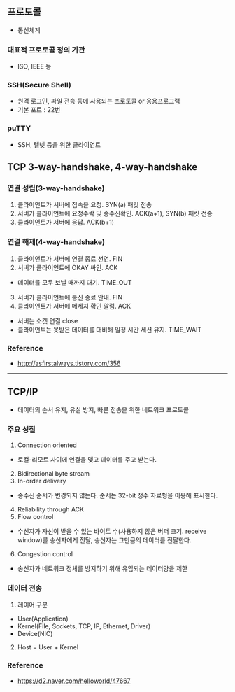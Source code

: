 ## 프로토콜
* 통신체계
### 대표적 프로토콜 정의 기관
* ISO, IEEE 등

### SSH(Secure Shell)
* 원격 로그인, 파일 전송 등에 사용되는 프로토콜 or 응용프로그램
* 기본 포트 : 22번

### puTTY
* SSH, 텔넷 등을 위한 클라이언트

## TCP 3-way-handshake, 4-way-handshake
### 연결 성립(3-way-handshake)
1. 클라이언트가 서버에 접속을 요청. SYN(a) 패킷 전송
2. 서버가 클라이언트에 요청수락 및 송수신확인. ACK(a+1), SYN(b) 패킷 전송
3. 클라이언트가 서버에 응답. ACK(b+1)

### 연결 해제(4-way-handshake)
1. 클라이언트가 서버에 연결 종료 선언. FIN
2. 서버가 클라이언트에 OKAY 싸인. ACK
* 데이터를 모두 보낼 때까지 대기. TIME_OUT
3. 서버가 클라이언트에 통신 종료 안내. FIN
4. 클라이언트가 서버에 메세지 확인 알림. ACK
* 서버는 소켓 연결 close
* 클라이언트는 못받은 데이터를 대비해 일정 시간 세션 유지. TIME_WAIT

### Reference
* http://asfirstalways.tistory.com/356

***

## TCP/IP
* 데이터의 순서 유지, 유실 방지, 빠른 전송을 위한 네트워크 프로토콜
### 주요 성질
1. Connection oriented
* 로컬-리모트 사이에 연결을 맺고 데이터를 주고 받는다.
2. Bidirectional byte stream
3. In-order delivery
* 송수신 순서가 변경되지 않는다. 순서는 32-bit 정수 자료형을 이용해 표시한다.
4. Reliability through ACK
5. Flow control
* 수신자가 자신이 받을 수 있는 바이트 수(사용하지 않은 버퍼 크기. receive window)를 송신자에게 전달, 
송신자는 그만큼의 데이터를 전달한다.
6. Congestion control
* 송신자가 네트워크 정체를 방지하기 위해 유입되는 데이터양을 제한

### 데이터 전송
1. 레이어 구분
* User(Application)
* Kernel(File, Sockets, TCP, IP, Ethernet, Driver)
* Device(NIC)

2. Host = User + Kernel

### Reference
* https://d2.naver.com/helloworld/47667
